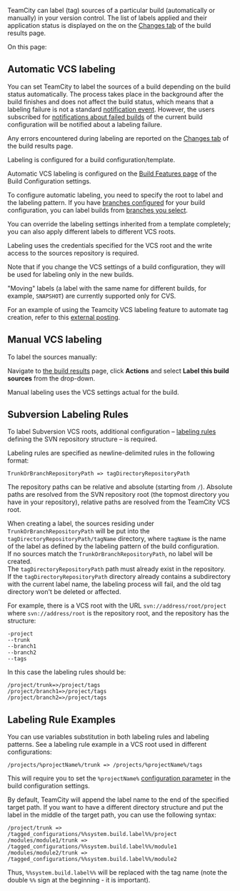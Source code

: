 [//]: # (title: VCS Labeling)
[//]: # (auxiliary-id: VCS Labeling)
TeamCity can label (tag) sources of a particular build (automatically or manually) in your version control. The list of labels applied and their application status is displayed on the on the [Changes tab](working-with-build-results.md#Changes) of the build results page.

On this page:

<tag-list of="chapter" mode="tree" depth="4"/>

## Automatic VCS labeling

You can set TeamCity to label the sources of a build depending on the build status automatically. The process takes place in the background after the build finishes and does not affect the build status, which means that a labeling failure is not a standard [notification event](subscribing-to-notifications.md). However, the users subscribed for [notifications about failed builds](subscribing-to-notifications.md) of the current build configuration will be notified about a labeling failure.

Any errors encountered during labeling are reported on the [Changes tab](working-with-build-results.md) of the build results page.

Labeling is configured for a build configuration/template.

Automatic VCS labeling is configured on the [Build Features page](adding-build-features.md) of the Build Configuration settings.

To configure automatic labeling, you need to specify the root to label and the labeling pattern. If you have [branches configured](working-with-feature-branches.md) for your build configuration, you can label builds from [branches you select](branch-filter.md).

You can override the labeling settings inherited from a template completely; you can also apply different labels to different VCS roots.

<note>

Labeling uses the credentials specified for the VCS root and the write access to the sources repository is required.
</note>

Note that if you change the VCS settings of a build configuration, they will be used for labeling only in the new builds.

"Moving" labels (a label with the same name for different builds, for example, `SNAPSHOT`) are currently supported only for CVS.

For an example of using the Teamcity VCS labeling feature to automate tag creation, refer to this [external posting](http://laurentkempe.com/2010/06/03/Build-and-Deployment-automation-VCS-Root-and-Labeling-in-TeamCity/).

## Manual VCS labeling

To label the sources manually:

Navigate to [the build results](working-with-build-results.md) page, click __Actions__ and select __Label this build sources__ from the drop\-down.

Manual labeling uses the VCS settings actual for the build.

<anchor name="SubversionLabelingRules"/>

## Subversion Labeling Rules
[//]: # (AltHead: SubversionLabelingRules)

To label Subversion VCS roots, additional configuration – [labeling rules](subversion.md) defining the SVN repository structure – is required.

Labeling rules are specified as newline\-delimited rules in the following format:

```Plain Text
TrunkOrBranchRepositoryPath => tagDirectoryRepositoryPath

```

The repository paths can be relative and absolute (starting from `/`). Absolute paths are resolved from the SVN repository root (the topmost directory you have in your repository), relative paths are resolved from the TeamCity VCS root.

When creating a label, the sources residing under `TrunkOrBranchRepositoryPath` will be put into the `tagDirectoryRepositoryPath/tagName` directory, where `tagName` is the name of the label as defined by the labeling pattern of the build configuration.   
If no sources match the `TrunkOrBranchRepositoryPath`, no label will be created.   
The `tagDirectoryRepositoryPath` path must already exist in the repository.   
If the `tagDirectoryRepositoryPath` directory already contains a subdirectory with the current label name, the labeling process will fail, and the old tag directory won't be deleted or affected.

For example, there is a VCS root with the URL `svn://address/root/project` where `svn://address/root` is the repository root, and the repository has the structure:


```Plain Text
-project
--trunk
--branch1
--branch2
--tags

```



In this case the labeling rules should be:


```Plain Text
/project/trunk=>/project/tags
/project/branch1=>/project/tags
/project/branch2=>/project/tags

```



## Labeling Rule Examples

You can use variables substitution in both labeling rules and labeling patterns. See a labeling rule example in a VCS root used in different configurations:


```Plain Text
/projects/%projectName%/trunk => /projects/%projectName%/tags

```



This will require you to set the `%projectName%` [configuration parameter](configuring-build-parameters.md) in the build configuration settings.

By default, TeamCity will append the label name to the end of the specified target path. If you want to have a different directory structure and put the label in the middle of the target path, you can use the following syntax:


```Plain Text
/project/trunk => /tagged_configurations/%%system.build.label%%/project
/modules/module1/trunk => /tagged_configurations/%%system.build.label%%/module1
/modules/module2/trunk => /tagged_configurations/%%system.build.label%%/module2

```



Thus, `%%system.build.label%%` will be replaced with the tag name (note the double `%%` sign at the beginning \- it is important).

 
